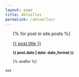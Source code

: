 ```yaml
---
layout: page
title: Aktuelles
permalink: /aktuelles/
---
```


<ul>
  {% for post in site.posts %}
    <p>
      <a href="{{ post.url }}">{{ post.title }}</a><br>
      <p><small><strong>{{ post.date | date: date_format }}</strong><br>
        </p>
  {% endfor %}
</ul>

xxx

